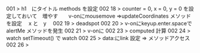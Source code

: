 001 > h1　にタイトル methods を設定
002 18	> counter = 0, x = 0, y = 0 を設定しておいて　増やす　　v-onにmousemove =>updateCoordinates メソッドを設定 　x と　y　
002 19 > deadspot
002 20 > v-onにkeyup.enter.spaceで　alertMe メソッドを発生
002 21 > v-onに
002 23 > computed 計算
002 24 > watch setTimeout() で watch
002 25 > data:にlink 設定 => メソッドアクセス
002 26 > 